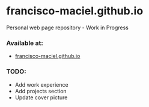 # francisco-maciel.github.io

Personal web page repository - Work in Progress

### Available at: 
- [francisco-maciel.github.io](http://francisco-maciel.github.io/)

### TODO:
- Add work experience
- Add projects section
- Update cover picture
